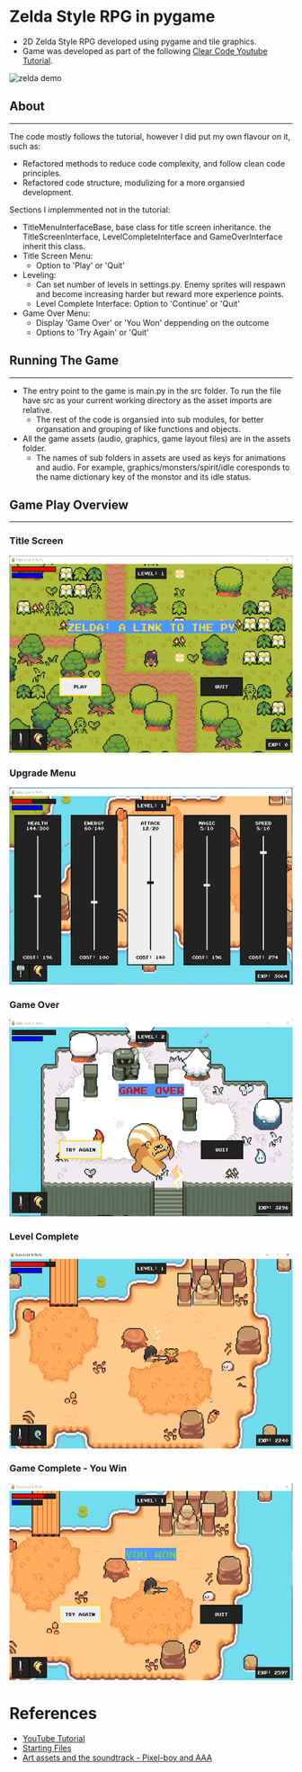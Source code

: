 # Zelda Style RPG in pygame

* 2D Zelda Style RPG developed using pygame and tile graphics.
* Game was developed as part of the following [Clear Code Youtube Tutorial](https://www.youtube.com/watch?v=QU1pPzEGrqw&list=PLGUFtX0WQvIfc_tREtSfYcQpDju0YMg93&index=6&t=2678s&ab_channel=ClearCode). 

</img>
<img src = "docs/demo.gif", alt = "zelda demo", height = "350">

## About 
--------
The code mostly follows the tutorial, however I did put my own flavour on it, such as:
  * Refactored methods to reduce code complexity, and follow clean code principles.
  * Refactored code structure, modulizing for a more organsied development.

Sections I implemmented not in the tutorial:
  * TitleMenuInterfaceBase, base class for title screen inheritance. the TitleScreenInterface, LevelCompleteInterface and GameOverInterface inherit this class.
  * Title Screen Menu:
    * Option to 'Play' or 'Quit' 
  * Leveling: 
    * Can set number of levels in settings.py. Enemy sprites will respawn and become increasing harder but reward more experience points.
    * Level Complete Interface: Option to 'Continue' or 'Quit' 
  * Game Over Menu:
    * Display 'Game Over' or 'You Won' deppending on the outcome
    * Options to 'Try Again' or 'Quit'

## Running The Game
-------------------
* The entry point to the game is main.py in the src folder. To run the file have src as your current working directory as the asset imports are relative.
  * The rest of the code is organsied into sub modules, for better organsation and grouping of like functions and objects. 
* All the game assets (audio, graphics, game layout files) are in the assets folder.
  * The names of sub folders in assets are used as keys for animations and audio. For example, graphics/monsters/spirit/idle coresponds to the name dictionary key of the monstor and its idle status. 

## Game Play Overview
----------------------
### Title Screen
</img>
<img src = "docs/title_screen.png", alt = "title screen image", height = "350">

### Upgrade Menu
</img>
<img src = "docs/upgrade_menu.png", alt = "upgrade menu image", height = "350">

### Game Over 
</img>
<img src = "docs/game_over.png", alt = "game over image", height = "350">

### Level Complete
</img>
<img src = "docs/level_complete.gif", alt = "level complete gif", height = "350">

### Game Complete - You Win
</img>
<img src = "docs/game_over_win.png", alt = "game over you win image", height = "350">

# References
  * [YouTube Tutorial](https://www.youtube.com/watch?v=QU1pPzEGrqw&list=PLGUFtX0WQvIfc_tREtSfYcQpDju0YMg93&index=6&t=2678s&ab_channel=ClearCode)
  * [Starting Files](https://github.com/clear-code-projects/Zelda)
  * [Art assets and the soundtrack - Pixel-boy and AAA](https://pixel-boy.itch.io/ninja-adventure-asset-pack)